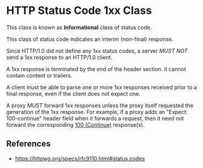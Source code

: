 # HTTP Status Code 1xx Class

This class is known as **Informational** class of status code.

This class of status code indicates an interim (non-final) response.

Since HTTP/1.0 did not define any 1xx status codes, a server _MUST NOT_ send a 1xx response to an HTTP/1.0 client.

A 1xx response is terminated by the end of the header section. it cannot contain content or trailers.

A client must be able to parse one or more 1xx responses received prior to a final response, even if the client does not expect one.

A proxy _MUST_ forward 1xx responses unless the proxy itself requested the generation of the 1xx response. For example, if a proxy adds an "Expect: 100-continue" header field when it forwards a request, then it need not forward the corresponding [100 (Continue)](http/status-code/100) response(s).

## References

- https://httpwg.org/specs/rfc9110.html#status.codes
